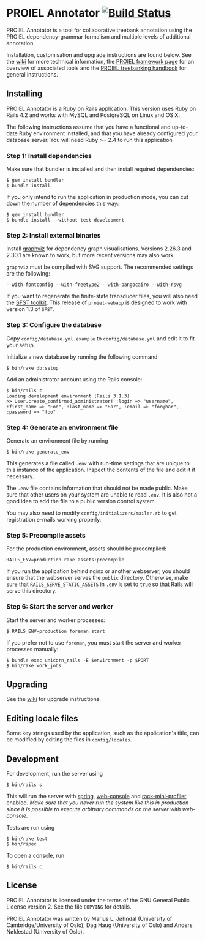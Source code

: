 # PROIEL Annotator [![Build Status](https://travis-ci.org/mlj/proiel-webapp.png)](https://travis-ci.org/mlj/proiel-webapp)

PROIEL Annotator is a tool for collaborative treebank annotation using the PROIEL dependency-grammar formalism and multiple levels of additional annotation.

Installation, customisation and upgrade instructions are found below. See the [wiki](https://github.com/mlj/proiel-webapp/wiki) for more technical information, the [PROIEL framework page](http://proiel.github.io/framework/) for an overview of associated tools and the [PROIEL treebanking handbook](http://proiel.github.io/handbook/) for general instructions.

## Installing

PROIEL Annotator is a Ruby on Rails application. This version uses Ruby on Rails 4.2 and works with MySQL and PostgreSQL on Linux and OS X.

The following instructions assume that you have a functional and up-to-date Ruby environment installed, and that you have already configured your database server. You will need Ruby >= 2.4 to run this application

### Step 1: Install dependencies

Make sure that bundler is installed and then install required dependencies:

```shell
$ gem install bundler
$ bundle install
```

If you only intend to run the application in production mode, you can cut down the number of dependencies this way:

```shell
$ gem install bundler
$ bundle install --without test development
```

### Step 2: Install external binaries

Install [graphviz](http://www.graphviz.org/) for dependency graph visualisations. Versions 2.26.3 and 2.30.1 are known to work, but more recent versions may also work.

`graphviz` must be compiled with SVG support. The recommended settings are the following:

    --with-fontconfig --with-freetype2 --with-pangocairo --with-rsvg

If you want to regenerate the finite-state transducer files, you will also need the [SFST toolkit](http://www.ims.uni-stuttgart.de/projekte/gramotron/SOFTWARE/SFST.html). This release of `proiel-webapp` is designed to work with version 1.3 of `SFST`.

### Step 3: Configure the database

Copy `config/database.yml.example` to `config/database.yml` and edit it to fit your setup.

Initialize a new database by running the following command:

```shell
$ bin/rake db:setup
```

Add an administrator account using the Rails console:

```shell
$ bin/rails c
Loading development environment (Rails 3.1.3)
>> User.create_confirmed_administrator! :login => "username", :first_name => "Foo", :last_name => "Bar", :email => "foo@bar", :password => "foo"
```

### Step 4: Generate an environment file

Generate an environment file by running

```shell
$ bin/rake generate_env
```

This generates a file called `.env` with run-time settings that are unique to this instance of the application. Inspect the contents of the file and edit it if necessary.

The `.env` file contains information that should not be made public. Make sure that other users on your system are unable to read `.env`. It is also not a good idea to add the file to a public version control system.

You may also need to modify `config/initializers/mailer.rb` to get registration e-mails working properly.

### Step 5: Precompile assets

For the production environment, assets should be precompiled:

```shell
RAILS_ENV=production rake assets:precompile
```

If you run the application behind nginx or another webserver, you should ensure that the webserver serves the `public` directory. Otherwise, make sure that `RAILS_SERVE_STATIC_ASSETS` in `.env` is set to `true` so that Rails will serve this directory.

### Step 6: Start the server and worker

Start the server and worker processes:

```shell
$ RAILS_ENV=production foreman start
```

If you prefer not to use `foreman`, you must start the server and worker processes manually:

```shell
$ bundle exec unicorn_rails -E $environment -p $PORT
$ bin/rake work_jobs
```

## Upgrading

See the [wiki](https://github.com/mlj/proiel-webapp/wiki/Versioning-and-upgrading) for upgrade instructions.

## Editing locale files

Some key strings used by the application, such as the application's title, can
be modified by editing the files in `config/locales`.

## Development

For development, run the server using

```shell
$ bin/rails s
```

This will run the server with [spring](https://github.com/rails/spring),
[web-console](https://github.com/rails/web-console) and
[rack-mini-profiler](https://github.com/MiniProfiler/rack-mini-profiler)
enabled. *Make sure that you never run the system like this in production
since it is possible to execute arbitrary commands on the server with
web-console.*

Tests are run using

```shell
$ bin/rake test
$ bin/rspec
```

To open a console, run

```shell
$ bin/rails c
```

## License

PROIEL Annotator is licensed under the terms of the GNU General Public License version 2. See the file `COPYING` for details.

PROIEL Annotator was written by Marius L. Jøhndal (University of Cambridge/University of Oslo), Dag Haug (University of Oslo) and Anders Nøklestad (University of Oslo).
